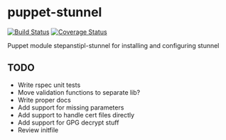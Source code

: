 puppet-stunnel
==============
[![Build Status](https://travis-ci.org/stepanstipl/puppet-stunnel.png?branch=master)](https://travis-ci.org/stepanstipl/puppet-stunnel)
[![Coverage Status](https://coveralls.io/repos/stepanstipl/puppet-stunnel/badge.png)](https://coveralls.io/r/stepanstipl/puppet-stunnel)

Puppet module stepanstipl-stunnel for installing and configuring stunnel

TODO
----
- Write rspec unit tests
- Move validation functions to separate lib?
- Write proper docs
- Add support for missing parameters
- Add support to handle cert files directly
- Add support for GPG decrypt stuff
- Review initfile
